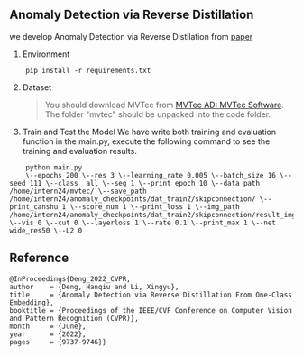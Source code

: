﻿## Anomaly Detection via Reverse Distillation
we develop Anomaly Detection via Reverse Distilation from [paper](https://arxiv.org/abs/2201.10703/)

1. Environment
```Shell
    pip install -r requirements.txt
```
2. Dataset
    > You should download MVTec from [MVTec AD: MVTec Software](https://www.mvtec.com/company/research/datasets/mvtec-ad/). The folder "mvtec" should be unpacked into the code folder.
3. Train and Test the Model
We have write both training and evaluation function in the main.py, execute the following command to see the training and evaluation results.
```Shell
    python main.py 
    \--epochs 200 \--res 3 \--learning_rate 0.005 \--batch_size 16 \--seed 111 \--class_ all \--seg 1 \--print_epoch 10 \--data_path /home/intern24/mvtec/ \--save_path /home/intern24/anomaly_checkpoints/dat_train2/skipconnection/ \--print_canshu 1 \--score_num 1 \--print_loss 1 \--img_path /home/intern24/anomaly_checkpoints/dat_train2/skipconnection/result_img/ \--vis 0 \--cut 0 \--layerloss 1 \--rate 0.1 \--print_max 1 \--net wide_res50 \--L2 0
```
    
 ## Reference
	@InProceedings{Deng_2022_CVPR,
    author    = {Deng, Hanqiu and Li, Xingyu},
    title     = {Anomaly Detection via Reverse Distillation From One-Class Embedding},
    booktitle = {Proceedings of the IEEE/CVF Conference on Computer Vision and Pattern Recognition (CVPR)},
    month     = {June},
    year      = {2022},
    pages     = {9737-9746}}
